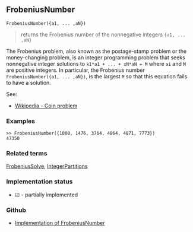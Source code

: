## FrobeniusNumber

```
FrobeniusNumber({a1, ... ,aN})
```

> returns the Frobenius number of the nonnegative integers `{a1, ... ,aN}`

The Frobenius problem, also known as the postage-stamp problem or the money-changing problem, is an integer programming problem that seeks nonnegative integer solutions to `x1*a1 + ... + xN*aN = M` where `ai` and `M` are positive integers.
In particular, the Frobenius number `FrobeniusNumber({a1, ... ,aN})`, is the largest `M` so that this equation fails to have a solution.

See: 
* [Wikipedia - Coin problem](https://en.wikipedia.org/wiki/Coin_problem)

### Examples

```
>> FrobeniusNumber({1000, 1476, 3764, 4864, 4871, 7773})
47350
```


### Related terms 
[FrobeniusSolve](FrobeniusSolve.md), [IntegerPartitions](IntegerPartitions.md) 






### Implementation status

* &#x2611; - partially implemented

### Github

* [Implementation of FrobeniusNumber](https://github.com/axkr/symja_android_library/blob/master/symja_android_library/matheclipse-core/src/main/java/org/matheclipse/core/builtin/NumberTheory.java#L2939) 
